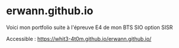 # erwann.github.io

Voici mon portfolio suite à l'épreuve E4 de mon BTS SIO option SISR

Accessible : https://whit3-4t0m.github.io/erwann.github.io/
